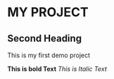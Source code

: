 # MY PROJECT

## Second Heading
This is my first demo project

**This is bold Text**
*This is Italic Text*
